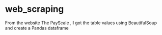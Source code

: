 # web_scraping
From the website The PayScale , I got the table values using BeautifulSoup and create a Pandas dataframe
